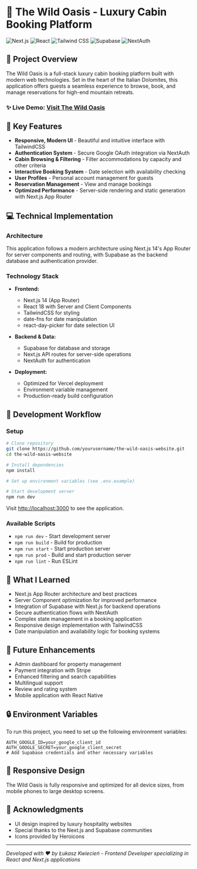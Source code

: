 # 🏡 The Wild Oasis - Luxury Cabin Booking Platform

![Next.js](https://img.shields.io/badge/Next.js-14.2-black?style=for-the-badge&logo=next.js)
![React](https://img.shields.io/badge/React-18-blue?style=for-the-badge&logo=react)
![Tailwind CSS](https://img.shields.io/badge/Tailwind-3.4-38B2AC?style=for-the-badge&logo=tailwind-css)
![Supabase](https://img.shields.io/badge/Supabase-2.49-3ECF8E?style=for-the-badge&logo=supabase)
![NextAuth](https://img.shields.io/badge/NextAuth-5.0-666?style=for-the-badge)

## 🌄 Project Overview

The Wild Oasis is a full-stack luxury cabin booking platform built with modern web technologies. Set in the heart of the Italian Dolomites, this application offers guests a seamless experience to browse, book, and manage reservations for high-end mountain retreats.

### ✨ Live Demo: [Visit The Wild Oasis](https://dubstabber.github.io/the-wild-oasis-website)

## 🚀 Key Features

- **Responsive, Modern UI** - Beautiful and intuitive interface with TailwindCSS
- **Authentication System** - Secure Google OAuth integration via NextAuth
- **Cabin Browsing & Filtering** - Filter accommodations by capacity and other criteria
- **Interactive Booking System** - Date selection with availability checking
- **User Profiles** - Personal account management for guests
- **Reservation Management** - View and manage bookings
- **Optimized Performance** - Server-side rendering and static generation with Next.js App Router

## 💻 Technical Implementation

### Architecture

This application follows a modern architecture using Next.js 14's App Router for server components and routing, with Supabase as the backend database and authentication provider.

### Technology Stack

- **Frontend:**
  - Next.js 14 (App Router)
  - React 18 with Server and Client Components
  - TailwindCSS for styling
  - date-fns for date manipulation
  - react-day-picker for date selection UI

- **Backend & Data:**
  - Supabase for database and storage
  - Next.js API routes for server-side operations
  - NextAuth for authentication

- **Deployment:**
  - Optimized for Vercel deployment
  - Environment variable management
  - Production-ready build configuration

## 🔧 Development Workflow

### Setup

```bash
# Clone repository
git clone https://github.com/yourusername/the-wild-oasis-website.git
cd the-wild-oasis-website

# Install dependencies
npm install

# Set up environment variables (see .env.example)

# Start development server
npm run dev
```

Visit [http://localhost:3000](http://localhost:3000) to see the application.

### Available Scripts

- `npm run dev` - Start development server
- `npm run build` - Build for production
- `npm run start` - Start production server
- `npm run prod` - Build and start production server
- `npm run lint` - Run ESLint

## 🧠 What I Learned

- Next.js App Router architecture and best practices
- Server Component optimization for improved performance
- Integration of Supabase with Next.js for backend operations
- Secure authentication flows with NextAuth
- Complex state management in a booking application
- Responsive design implementation with TailwindCSS
- Date manipulation and availability logic for booking systems

## 📝 Future Enhancements

- Admin dashboard for property management
- Payment integration with Stripe
- Enhanced filtering and search capabilities
- Multilingual support
- Review and rating system
- Mobile application with React Native

## 🔒 Environment Variables

To run this project, you need to set up the following environment variables:

```
AUTH_GOOGLE_ID=your_google_client_id
AUTH_GOOGLE_SECRET=your_google_client_secret
# Add Supabase credentials and other necessary variables
```

## 📱 Responsive Design

The Wild Oasis is fully responsive and optimized for all device sizes, from mobile phones to large desktop screens.

## 🌟 Acknowledgments

- UI design inspired by luxury hospitality websites
- Special thanks to the Next.js and Supabase communities
- Icons provided by Heroicons

---

*Developed with ❤️ by Łukasz Kwiecień - Frontend Developer specializing in React and Next.js applications*
